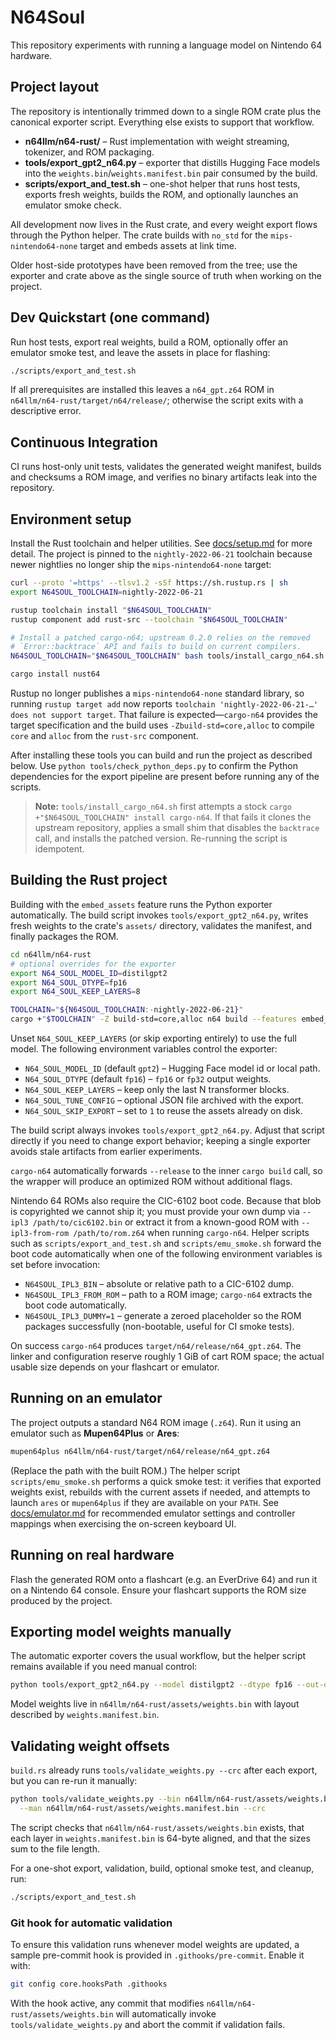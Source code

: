 # N64Soul

This repository experiments with running a language model on Nintendo 64 hardware.

## Project layout

The repository is intentionally trimmed down to a single ROM crate plus the
canonical exporter script. Everything else exists to support that workflow.

- **n64llm/n64-rust/** – Rust implementation with weight streaming, tokenizer,
  and ROM packaging.
- **tools/export_gpt2_n64.py** – exporter that distills Hugging Face models into
  the `weights.bin`/`weights.manifest.bin` pair consumed by the build.
- **scripts/export_and_test.sh** – one-shot helper that runs host tests, exports
  fresh weights, builds the ROM, and optionally launches an emulator smoke
  check.

All development now lives in the Rust crate, and every weight export flows
through the Python helper. The crate builds with `no_std` for the
`mips-nintendo64-none` target and embeds assets at link time.

Older host-side prototypes have been removed from the tree; use the exporter and
crate above as the single source of truth when working on the project.

## Dev Quickstart (one command)
Run host tests, export real weights, build a ROM, optionally offer an emulator
smoke test, and leave the assets in place for flashing:

```bash
./scripts/export_and_test.sh
```

If all prerequisites are installed this leaves a `n64_gpt.z64` ROM in
`n64llm/n64-rust/target/n64/release/`; otherwise the script exits with a
descriptive error.

## Continuous Integration

CI runs host-only unit tests, validates the generated weight manifest, builds and
checksums a ROM image, and verifies no binary artifacts leak into the
repository.

## Environment setup

Install the Rust toolchain and helper utilities. See
[docs/setup.md](docs/setup.md) for more detail. The project is pinned to the
`nightly-2022-06-21` toolchain because newer nightlies no longer ship the
`mips-nintendo64-none` target:

```bash
curl --proto '=https' --tlsv1.2 -sSf https://sh.rustup.rs | sh
export N64SOUL_TOOLCHAIN=nightly-2022-06-21

rustup toolchain install "$N64SOUL_TOOLCHAIN"
rustup component add rust-src --toolchain "$N64SOUL_TOOLCHAIN"

# Install a patched cargo-n64; upstream 0.2.0 relies on the removed
# `Error::backtrace` API and fails to build on current compilers.
N64SOUL_TOOLCHAIN="$N64SOUL_TOOLCHAIN" bash tools/install_cargo_n64.sh

cargo install nust64
```

Rustup no longer publishes a `mips-nintendo64-none` standard library, so running
`rustup target add` now reports `toolchain 'nightly-2022-06-21-…' does not
support target`. That failure is expected—`cargo-n64` provides the target
specification and the build uses `-Zbuild-std=core,alloc` to compile `core` and
`alloc` from the `rust-src` component.

After installing these tools you can build and run the project as described
below. Use `python tools/check_python_deps.py` to confirm the Python
dependencies for the export pipeline are present before running any of the
scripts.

> **Note:** `tools/install_cargo_n64.sh` first attempts a stock `cargo +"$N64SOUL_TOOLCHAIN" install cargo-n64`. If that fails it clones the upstream repository, applies a
> small shim that disables the `backtrace` call, and installs the patched
> version. Re-running the script is idempotent.

## Building the Rust project

Building with the `embed_assets` feature runs the Python exporter automatically.
The build script invokes `tools/export_gpt2_n64.py`, writes fresh weights to the
crate's `assets/` directory, validates the manifest, and finally packages the
ROM.

```bash
cd n64llm/n64-rust
# optional overrides for the exporter
export N64_SOUL_MODEL_ID=distilgpt2
export N64_SOUL_DTYPE=fp16
export N64_SOUL_KEEP_LAYERS=8

TOOLCHAIN="${N64SOUL_TOOLCHAIN:-nightly-2022-06-21}"
cargo +"$TOOLCHAIN" -Z build-std=core,alloc n64 build --features embed_assets
```

Unset `N64_SOUL_KEEP_LAYERS` (or skip exporting entirely) to use the full model.
The following environment variables control the exporter:

- `N64_SOUL_MODEL_ID` (default `gpt2`) – Hugging Face model id or local path.
- `N64_SOUL_DTYPE` (default `fp16`) – `fp16` or `fp32` output weights.
- `N64_SOUL_KEEP_LAYERS` – keep only the last N transformer blocks.
- `N64_SOUL_TUNE_CONFIG` – optional JSON file archived with the export.
- `N64_SOUL_SKIP_EXPORT` – set to `1` to reuse the assets already on disk.

The build script always invokes `tools/export_gpt2_n64.py`. Adjust that script
directly if you need to change export behavior; keeping a single exporter avoids
stale artifacts from earlier experiments.

`cargo-n64` automatically forwards `--release` to the inner `cargo build` call,
so the wrapper will produce an optimized ROM without additional flags.

Nintendo 64 ROMs also require the CIC-6102 boot code. Because that blob is
copyrighted we cannot ship it; you must provide your own dump via
`--ipl3 /path/to/cic6102.bin` or extract it from a known-good ROM with
`--ipl3-from-rom /path/to/rom.z64` when running `cargo-n64`.
Helper scripts such as `scripts/export_and_test.sh` and `scripts/emu_smoke.sh`
forward the boot code automatically when one of the following environment
variables is set before invocation:

- `N64SOUL_IPL3_BIN` – absolute or relative path to a CIC-6102 dump.
- `N64SOUL_IPL3_FROM_ROM` – path to a ROM image; `cargo-n64` extracts the
  boot code automatically.
- `N64SOUL_IPL3_DUMMY=1` – generate a zeroed placeholder so the ROM packages
  successfully (non-bootable, useful for CI smoke tests).

On success `cargo-n64` produces `target/n64/release/n64_gpt.z64`. The linker and
configuration reserve roughly 1&nbsp;GiB of cart ROM space; the actual usable size
depends on your flashcart or emulator.

## Running on an emulator

The project outputs a standard N64 ROM image (`.z64`). Run it using an emulator
such as **Mupen64Plus** or **Ares**:

```bash
mupen64plus n64llm/n64-rust/target/n64/release/n64_gpt.z64
```

(Replace the path with the built ROM.) The helper script `scripts/emu_smoke.sh`
performs a quick smoke test: it verifies that exported weights exist, rebuilds
with the current assets if needed, and attempts to launch `ares` or
`mupen64plus` if they are available on your `PATH`. See
[docs/emulator.md](docs/emulator.md) for recommended emulator settings and
controller mappings when exercising the on-screen keyboard UI.

## Running on real hardware

Flash the generated ROM onto a flashcart (e.g. an EverDrive&nbsp;64) and run it on a
Nintendo&nbsp;64 console. Ensure your flashcart supports the ROM size produced by
the project.

## Exporting model weights manually

The automatic exporter covers the usual workflow, but the helper script remains
available if you need manual control:

```bash
python tools/export_gpt2_n64.py --model distilgpt2 --dtype fp16 --out-dir n64llm/n64-rust/assets
```

Model weights live in `n64llm/n64-rust/assets/weights.bin` with layout described
by `weights.manifest.bin`.

## Validating weight offsets

`build.rs` already runs `tools/validate_weights.py --crc` after each export, but
you can re-run it manually:

```bash
python tools/validate_weights.py --bin n64llm/n64-rust/assets/weights.bin \
  --man n64llm/n64-rust/assets/weights.manifest.bin --crc
```

The script checks that `n64llm/n64-rust/assets/weights.bin` exists, that each
layer in `weights.manifest.bin` is 64-byte aligned, and that the sizes sum to the
file length.

For a one-shot export, validation, build, optional smoke test, and cleanup, run:

```bash
./scripts/export_and_test.sh
```

### Git hook for automatic validation

To ensure this validation runs whenever model weights are updated, a sample
pre-commit hook is provided in `.githooks/pre-commit`. Enable it with:

```bash
git config core.hooksPath .githooks
```

With the hook active, any commit that modifies
`n64llm/n64-rust/assets/weights.bin` will automatically invoke
`tools/validate_weights.py` and abort the commit if validation fails.
